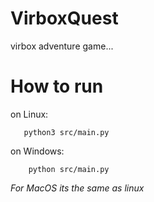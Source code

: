 # VirboxQuest
virbox adventure game...

# How to run

on Linux:

```
   python3 src/main.py
```

on Windows:

```
    python src/main.py
```

*For MacOS its the same as linux*